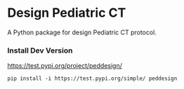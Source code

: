 # Design Pediatric CT

A Python package for design Pediatric CT protocol.

### Install Dev Version

https://test.pypi.org/project/peddesign/

```shell
pip install -i https://test.pypi.org/simple/ peddesign
```



